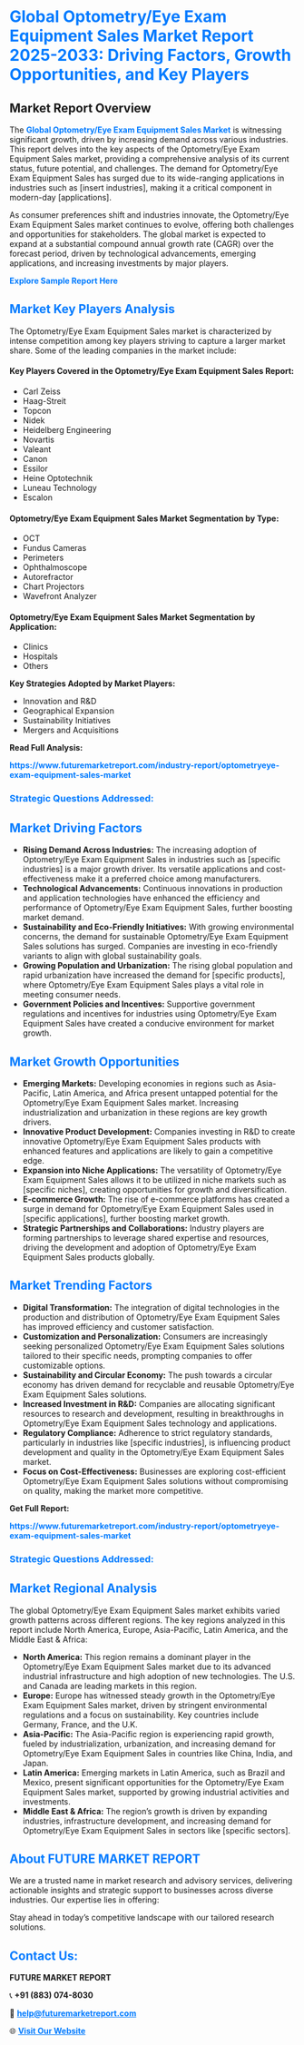 <h1 style="color: #007BFF;">Global Optometry/Eye Exam Equipment Sales Market Report 2025-2033: Driving Factors, Growth Opportunities, and Key Players</h1>

<section id="overview">
<h2>Market Report Overview</h2>
<p>The <a href="https://www.futuremarketreport.com/industry-report/optometryeye-exam-equipment-sales-market" style="color: #007BFF; text-decoration: none;"><strong>Global Optometry/Eye Exam Equipment Sales Market</strong></a> is witnessing significant growth, driven by increasing demand across various industries. This report delves into the key aspects of the Optometry/Eye Exam Equipment Sales market, providing a comprehensive analysis of its current status, future potential, and challenges. The demand for Optometry/Eye Exam Equipment Sales has surged due to its wide-ranging applications in industries such as [insert industries], making it a critical component in modern-day [applications].</p>
<p>As consumer preferences shift and industries innovate, the Optometry/Eye Exam Equipment Sales market continues to evolve, offering both challenges and opportunities for stakeholders. The global market is expected to expand at a substantial compound annual growth rate (CAGR) over the forecast period, driven by technological advancements, emerging applications, and increasing investments by major players.</p>
</section>

<section id="overview">
<p><a href="https://www.futuremarketreport.com/request-sample/reportId=104730" style="color: #007BFF; text-decoration: none;"><strong>Explore Sample Report Here</strong></a></p>
</section>

<section id="key-players">
<h2 style="color: #007BFF;">Market Key Players Analysis</h2>
<p>The Optometry/Eye Exam Equipment Sales market is characterized by intense competition among key players striving to capture a larger market share. Some of the leading companies in the market include:</p>
<h4>Key Players Covered in the Optometry/Eye Exam Equipment Sales Report:</h4>
<ul><li>Carl Zeiss</li><li>Haag-Streit</li><li>Topcon</li><li>Nidek</li><li>Heidelberg Engineering</li><li>Novartis</li><li>Valeant</li><li>Canon</li><li>Essilor</li><li>Heine Optotechnik</li><li>Luneau Technology</li><li>Escalon</li></ul>
<h4>Optometry/Eye Exam Equipment Sales Market Segmentation by Type:</h4>
<ul><li>OCT</li><li>Fundus Cameras</li><li>Perimeters</li><li>Ophthalmoscope</li><li>Autorefractor</li><li>Chart Projectors</li><li>Wavefront Analyzer</li></ul>

<h4>Optometry/Eye Exam Equipment Sales Market Segmentation by Application:</h4>
<ul><li>Clinics</li><li>Hospitals</li><li>Others</li></ul>
<p><strong>Key Strategies Adopted by Market Players:</strong></p>
<ul>
<li>Innovation and R&D</li>
<li>Geographical Expansion</li>
<li>Sustainability Initiatives</li>
<li>Mergers and Acquisitions</li>
</ul>
</section>

<section>
<p><strong>Read Full Analysis: </strong></p><a href="https://www.futuremarketreport.com/industry-report/optometryeye-exam-equipment-sales-market" style="color: #007BFF; text-decoration: none;"><strong>https://www.futuremarketreport.com/industry-report/optometryeye-exam-equipment-sales-market</strong></a>
<h3 style="color: #007BFF;">Strategic Questions Addressed:</h3>
</section>

<section id="driving-factors">
<h2 style="color: #007BFF;">Market Driving Factors</h2>
<ul>
<li><strong>Rising Demand Across Industries:</strong> The increasing adoption of Optometry/Eye Exam Equipment Sales in industries such as [specific industries] is a major growth driver. Its versatile applications and cost-effectiveness make it a preferred choice among manufacturers.</li>
<li><strong>Technological Advancements:</strong> Continuous innovations in production and application technologies have enhanced the efficiency and performance of Optometry/Eye Exam Equipment Sales, further boosting market demand.</li>
<li><strong>Sustainability and Eco-Friendly Initiatives:</strong> With growing environmental concerns, the demand for sustainable Optometry/Eye Exam Equipment Sales solutions has surged. Companies are investing in eco-friendly variants to align with global sustainability goals.</li>
<li><strong>Growing Population and Urbanization:</strong> The rising global population and rapid urbanization have increased the demand for [specific products], where Optometry/Eye Exam Equipment Sales plays a vital role in meeting consumer needs.</li>
<li><strong>Government Policies and Incentives:</strong> Supportive government regulations and incentives for industries using Optometry/Eye Exam Equipment Sales have created a conducive environment for market growth.</li>
</ul>
</section>

<section id="growth-opportunities">
<h2 style="color: #007BFF;">Market Growth Opportunities</h2>
<ul>
<li><strong>Emerging Markets:</strong> Developing economies in regions such as Asia-Pacific, Latin America, and Africa present untapped potential for the Optometry/Eye Exam Equipment Sales market. Increasing industrialization and urbanization in these regions are key growth drivers.</li>
<li><strong>Innovative Product Development:</strong> Companies investing in R&D to create innovative Optometry/Eye Exam Equipment Sales products with enhanced features and applications are likely to gain a competitive edge.</li>
<li><strong>Expansion into Niche Applications:</strong> The versatility of Optometry/Eye Exam Equipment Sales allows it to be utilized in niche markets such as [specific niches], creating opportunities for growth and diversification.</li>
<li><strong>E-commerce Growth:</strong> The rise of e-commerce platforms has created a surge in demand for Optometry/Eye Exam Equipment Sales used in [specific applications], further boosting market growth.</li>
<li><strong>Strategic Partnerships and Collaborations:</strong> Industry players are forming partnerships to leverage shared expertise and resources, driving the development and adoption of Optometry/Eye Exam Equipment Sales products globally.</li>
</ul>
</section>

<section id="trending-factors">
<h2 style="color: #007BFF;">Market Trending Factors</h2>
<ul>
<li><strong>Digital Transformation:</strong> The integration of digital technologies in the production and distribution of Optometry/Eye Exam Equipment Sales has improved efficiency and customer satisfaction.</li>
<li><strong>Customization and Personalization:</strong> Consumers are increasingly seeking personalized Optometry/Eye Exam Equipment Sales solutions tailored to their specific needs, prompting companies to offer customizable options.</li>
<li><strong>Sustainability and Circular Economy:</strong> The push towards a circular economy has driven demand for recyclable and reusable Optometry/Eye Exam Equipment Sales solutions.</li>
<li><strong>Increased Investment in R&D:</strong> Companies are allocating significant resources to research and development, resulting in breakthroughs in Optometry/Eye Exam Equipment Sales technology and applications.</li>
<li><strong>Regulatory Compliance:</strong> Adherence to strict regulatory standards, particularly in industries like [specific industries], is influencing product development and quality in the Optometry/Eye Exam Equipment Sales market.</li>
<li><strong>Focus on Cost-Effectiveness:</strong> Businesses are exploring cost-efficient Optometry/Eye Exam Equipment Sales solutions without compromising on quality, making the market more competitive.</li>
</ul>
</section>

<section>
<p><strong>Get Full Report: </strong></p><a href="https://www.futuremarketreport.com/industry-report/optometryeye-exam-equipment-sales-market" style="color: #007BFF; text-decoration: none;"><strong>https://www.futuremarketreport.com/industry-report/optometryeye-exam-equipment-sales-market</strong></a>
<h3 style="color: #007BFF;">Strategic Questions Addressed:</h3>
</section>


<section id="regional-analysis">
<h2 style="color: #007BFF;">Market Regional Analysis</h2>
<p>The global Optometry/Eye Exam Equipment Sales market exhibits varied growth patterns across different regions. The key regions analyzed in this report include North America, Europe, Asia-Pacific, Latin America, and the Middle East & Africa:</p>
<ul>
<li><strong>North America:</strong> This region remains a dominant player in the Optometry/Eye Exam Equipment Sales market due to its advanced industrial infrastructure and high adoption of new technologies. The U.S. and Canada are leading markets in this region.</li>
<li><strong>Europe:</strong> Europe has witnessed steady growth in the Optometry/Eye Exam Equipment Sales market, driven by stringent environmental regulations and a focus on sustainability. Key countries include Germany, France, and the U.K.</li>
<li><strong>Asia-Pacific:</strong> The Asia-Pacific region is experiencing rapid growth, fueled by industrialization, urbanization, and increasing demand for Optometry/Eye Exam Equipment Sales in countries like China, India, and Japan.</li>
<li><strong>Latin America:</strong> Emerging markets in Latin America, such as Brazil and Mexico, present significant opportunities for the Optometry/Eye Exam Equipment Sales market, supported by growing industrial activities and investments.</li>
<li><strong>Middle East & Africa:</strong> The region’s growth is driven by expanding industries, infrastructure development, and increasing demand for Optometry/Eye Exam Equipment Sales in sectors like [specific sectors].</li>
</ul>
</section>

<footer>
<h2 style="color: #007BFF;">About FUTURE MARKET REPORT</h2>
<p>We are a trusted name in market research and advisory services, delivering actionable insights and strategic support to businesses across diverse industries. Our expertise lies in offering:</p>

<p>Stay ahead in today’s competitive landscape with our tailored research solutions.</p>

<h2 style="color: #007BFF;">Contact Us:</h2>
<p><strong>FUTURE MARKET REPORT</strong></p>
<p>📞 <strong>+91 (883) 074-8030</strong></p>
<p>📧 <strong><a href="mailto:help@futuremarketreport.com" style="color: #007BFF;">help@futuremarketreport.com</a></strong></p>
<p>🌐 <strong><a href="https://www.futuremarketreport.com/" style="color: #007BFF;">Visit Our Website</a></strong></p>
</footer>